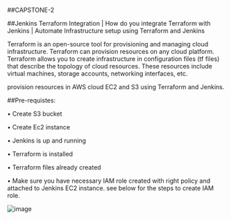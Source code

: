 ##CAPSTONE-2

##Jenkins Terraform Integration | How do you integrate Terraform with Jenkins | Automate Infrastructure setup using Terraform and Jenkins

Terraform is an open-source tool for provisioning and managing cloud infrastructure. Terraform can provision resources on any cloud platform. 
Terraform allows you to create infrastructure in configuration files (tf files) that describe the topology of cloud resources. These resources include virtual machines, storage accounts, networking interfaces, etc.

provision resources in AWS cloud EC2 and S3 using Terraform and Jenkins. 

##Pre-requistes:

•	Create S3 bucket 

•	Create Ec2 instance

•	Jenkins is up and running

•	Terraform is installed

•	Terraform files already created

•	Make sure you have necessary IAM role created with right policy and attached to Jenkins EC2 instance. see below for the steps to create IAM role.

 

![image](https://user-images.githubusercontent.com/88685332/156610504-b3532fd7-e72c-412a-bd78-677f2b88a184.png)

